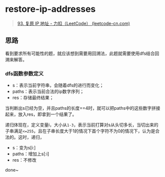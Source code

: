 # restore-ip-addresses

> [93. 复原 IP 地址 - 力扣（LeetCode） (leetcode-cn.com)](https://leetcode-cn.com/problems/restore-ip-addresses/)

## 思路

看到要求所有可能性的题，就应该想到需要用回溯法，此题就需要使用dfs结合回溯来解答。

### dfs函数参数定义

- s：表示当前字符串，会随着dfs的进行而变化；
- paths：表示当前合法的ip数字序列；
- res：存储最终结果；

当判断出s已经为空，并且paths的长度==4时，就可以把paths中的这些数字拼接起来，放入res，即拿到一个结果了。

递归体现在，定义变量i，大小从`1-3`，表示当前打算对s从头切多长，当切出来的子串满足`<=255`，且在子串长度大于1的情况下首个字符不为0的情况下，认为是合法的。这时，递归，

- s：变为s[i:]
- paths：增加上s[:i]
- res：不修改

done~
